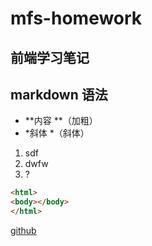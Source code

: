 # mfs-homework
## 前端学习笔记
**markdown** 语法
------

+ **内容 **（加粗）
+ *斜体 *（斜体）

1. sdf
2. dwfw
3. ?

```html
<html>
<body></body>
</html>
```

[github](github.com)
